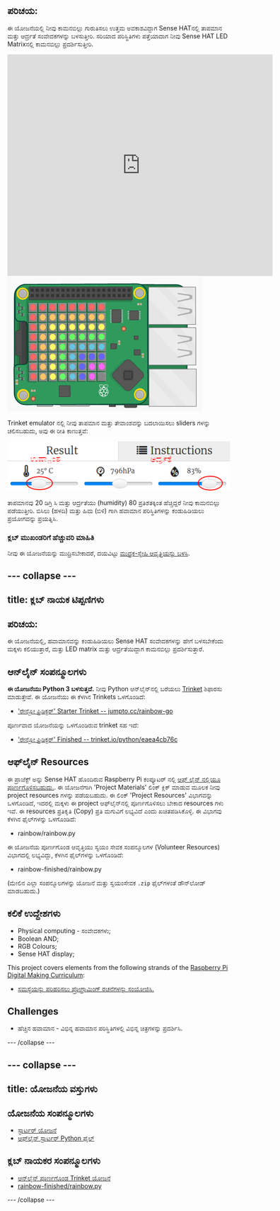 ## ಪರಿಚಯ:

ಈ ಯೋಜನೆಯಲ್ಲಿ ನೀವು ಕಾಮನಬಿಲ್ಲು ಗುರುತಿಸಲು ಉತ್ತಮ ಅವಕಾಶವಿದ್ದಾಗ Sense HAT‌ನಲ್ಲಿ ತಾಪಮಾನ ಮತ್ತು ಆರ್ದ್ರತೆ ಸಂವೇದಕಗಳನ್ನು ಬಳಸುತ್ತೀರಿ. ಸರಿಯಾದ ಪರಿಸ್ಥಿತಿಗಳು ಪತ್ತೆಯಾದಾಗ ನೀವು Sense HAT LED Matrixನಲ್ಲಿ ಕಾಮನಬಿಲ್ಲು ಪ್ರದರ್ಶಿಸುತ್ತೀರಿ.

<div class="trinket">
  <iframe src="https://trinket.io/embed/python/eaea4cb76c?outputOnly=true&start=result" width="600" height="500" frameborder="0" marginwidth="0" marginheight="0" allowfullscreen mark="crwd-mark">
</iframe> <img src="images/rainbow-final.png" />
</div>

Trinket emulator ನಲ್ಲಿ ನೀವು ತಾಪಮಾನ ಮತ್ತು ತೇವಾಂಶವನ್ನು ಬದಲಾಯಿಸಲು sliders ಗಳನ್ನು ಚಲಿಸಬಹುದು, ಅವು ಈ ರೀತಿ ಕಾಣುತ್ತವೆ:

![ಸ್ಕ್ರೀನ್‍ಶಾಟ್](images/rainbow-sliders.png)

ತಾಪಮಾನವು 20 ಡಿಗ್ರಿ ಸಿ ಮತ್ತು ಆರ್ದ್ರತೆಯು (humidity) 80 ಪ್ರತಿಶತಕ್ಕಿಂತ ಹೆಚ್ಚಿದ್ದರೆ ನೀವು ಕಾಮನಬಿಲ್ಲು ಪಡೆಯುತ್ತೀರಿ. ಬಿಸಿಲು (ಹಳದಿ) ಮತ್ತು ಹಿಮ (ಬಿಳಿ) ಗಾಗಿ ಹವಾಮಾನ ಪರಿಸ್ಥಿತಿಗಳನ್ನು ಕಂಡುಹಿಡಿಯಲು ಪ್ರಯೋಗವನ್ನು ಪ್ರಯತ್ನಿಸಿ.

### ಕ್ಲಬ್ ಮುಖಂಡರಿಗೆ ಹೆಚ್ಚುವರಿ ಮಾಹಿತಿ

ನೀವು ಈ ಯೋಜನೆಯನ್ನು ಮುದ್ರಿಸಬೇಕಾದರೆ, ದಯವಿಟ್ಟು [ಮುದ್ರಕ-ಸ್ನೇಹಿ ಆವೃತ್ತಿಯನ್ನು ಬಳಸಿ](https://projects.raspberrypi.org/en/projects/rainbow-predictor/print).

## \--- collapse \---

## title: ಕ್ಲಬ್ ನಾಯಕ ಟಿಪ್ಪಣಿಗಳು

## ಪರಿಚಯ:

ಈ ಯೋಜನೆಯಲ್ಲಿ, ಹವಾಮಾನವನ್ನು ಕಂಡುಹಿಡಿಯಲು Sense HAT ಸಂವೇದಕಗಳನ್ನು ಹೇಗೆ ಬಳಸಬೇಕೆಂದು ಮಕ್ಕಳು ಕಲಿಯುತ್ತಾರೆ, ಮತ್ತು LED matrix ಮತ್ತು ಆರ್ದ್ರತೆಯಿದ್ದಾಗ ಕಾಮನಬಿಲ್ಲು ಪ್ರದರ್ಶಿಸುತ್ತಾರೆ.

## ಆನ್‌ಲೈನ್ ಸಂಪನ್ಮೂಲಗಳು

**ಈ ಯೋಜನೆಯು Python 3 ಬಳಸುತ್ತದೆ.** ನೀವು Python ಆನ್‌ಲೈನ್‌ನಲ್ಲಿ ಬರೆಯಲು [Trinket](https://trinket.io/) ಶಿಫಾರಸು ಮಾಡುತ್ತೇವೆ. ಈ ಯೋಜನೆಯು ಈ ಕೆಳಗಿನ Trinkets ಒಳಗೊಂಡಿದೆ:

* ['ರೇನ್ಬೋ ಪ್ರಿಡಿಕ್ಟರ್' Starter Trinket -- jumpto.cc/rainbow-go](http://jumpto.cc/rainbow-go)

ಪೂರ್ಣವಾದ ಯೋಜನೆಯನ್ನು ಒಳಗೊಂಡಿರುವ trinket ಸಹ ಇದೆ:

* ['ರೇನ್ಬೋ ಪ್ರಿಡಿಕ್ಟರ್' Finished -- trinket.io/python/eaea4cb76c](https://trinket.io/python/eaea4cb76c)

## ಆಫ್‌ಲೈನ್ Resources

ಈ ಪ್ರಾಜೆಕ್ಟ್ ಅನ್ನು Sense HAT ಹೊಂದಿರುವ Raspberry Pi ಕಂಪ್ಯೂಟರ್ ನಲ್ಲಿ [ಆಫ್ ಲೈನ್ ನಲ್ಲಿಯೂ ಪೂರ್ಣಗೊಳಿಸಬಹುದು.](https://www.codeclubprojects.org/en-GB/resources/physical-sense-hat/). ಈ ಯೋಜನೆಗಾಗಿ 'Project Materials' ಲಿಂಕ್ ಕ್ಲಿಕ್ ಮಾಡುವ ಮೂಲಕ ನೀವು project resources ಗಳನ್ನು ಪಡೆಯಬಹುದು. ಈ ಲಿಂಕ್ 'Project Resources' ವಿಭಾಗವನ್ನು ಒಳಗೊಂಡಿದೆ, ಇದರಲ್ಲಿ ಮಕ್ಕಳು ಈ project ಆಫ್‌ಲೈನ್‌ನಲ್ಲಿ ಪೂರ್ಣಗೊಳಿಸಲು ಬೇಕಾದ resources ಗಳು ಇವೆ. ಈ resources ಪ್ರತಿಕೃತಿ (Copy) ಪ್ರತಿ ಮಗುವಿಗೆ ಲಭ್ಯವಿದೆ ಎಂದು ಖಚಿತಪಡಿಸಿಕೊಳ್ಳಿ. ಈ ವಿಭಾಗವು ಕೆಳಗಿನ ಫೈಲ್‌ಗಳನ್ನು ಒಳಗೊಂಡಿದೆ:

* rainbow/rainbow.py

ಈ ಯೋಜನೆಯ ಪೂರ್ಣಗೊಂಡ ಆವೃತ್ತಿಯು ಸ್ವಯಂ ಸೇವಕ ಸಂಪನ್ಮೂಲಗಳ (Volunteer Resources) ವಿಭಾಗದಲ್ಲಿ ಲಭ್ಯವಿದ್ದು, ಕೆಳಗಿನ ಫೈಲ್‌ಗಳನ್ನು ಒಳಗೊಂಡಿದೆ:

* rainbow-finished/rainbow.py

(ಮೇಲಿನ ಎಲ್ಲಾ ಸಂಪನ್ಮೂಲಗಳನ್ನು ಯೋಜನೆ ಮತ್ತು ಸ್ವಯಂಸೇವಕ `.zip` ಫೈಲ್‌ಗಳಂತೆ ಡೌನ್‌ಲೋಡ್ ಮಾಡಬಹುದು.)

## ಕಲಿಕೆ ಉದ್ದೇಶಗಳು

* Physical computing - ಸಂವೇದಕಗಳು;
* Boolean AND; 
* RGB Colours;
* Sense HAT display;

This project covers elements from the following strands of the [Raspberry Pi Digital Making Curriculum](https://rpf.io/curriculum):

* [ಸಮಸ್ಯೆಯನ್ನು ಪರಿಹರಿಸಲು ಪ್ರೋಗ್ರಾಮಿಂಗ್ ರಚನೆಗಳನ್ನು ಸಂಯೋಜಿಸಿ.](https://www.raspberrypi.org/curriculum/programming/builder)

## Challenges

* ಹೆಚ್ಚಿನ ಹವಾಮಾನ - ವಿಭಿನ್ನ ಹವಾಮಾನ ಪರಿಸ್ಥಿತಿಗಳಲ್ಲಿ ವಿಭಿನ್ನ ಚಿತ್ರಗಳನ್ನು ಪ್ರದರ್ಶಿಸಿ. 

\--- /collapse \---

## \--- collapse \---

## title: ಯೋಜನೆಯ ವಸ್ತುಗಳು

## ಯೋಜನೆಯ ಸಂಪನ್ಮೂಲಗಳು

* [ಸ್ಟಾರ್ಟರ್ ಯೋಜನೆ](http://jumpto.cc/rainbow-go)
* [ಆಫ್‌ಲೈನ್ ಸ್ಟಾರ್ಟರ್ Python ಫೈಲ್](resources/rainbow-rainbow.py)

## ಕ್ಲಬ್ ನಾಯಕರ ಸಂಪನ್ಮೂಲಗಳು

* [ಆನ್‌ಲೈನ್ ಪೂರ್ಣಗೊಂಡ Trinket ಯೋಜನೆ](https://trinket.io/python/eaea4cb76c)
* [rainbow-finished/rainbow.py](resources/rainbow-final-rainbow.py)

\--- /collapse \---